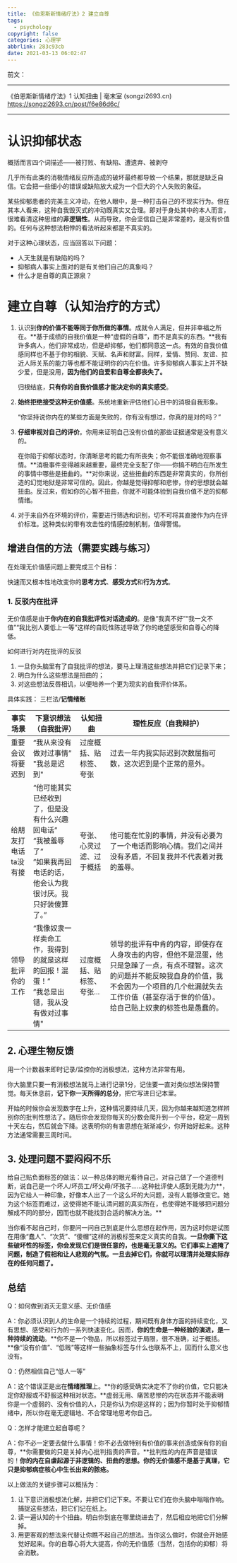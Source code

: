 ```yaml
---
title: 《伯恩斯新情绪疗法》2 建立自尊
tags:
  - psychology
copyright: false
categories: 心理学
abbrlink: 283c93cb
date: 2021-03-13 06:02:47
---
```




前文：

---

《伯恩斯新情绪疗法》1 认知扭曲 | 毫末室 (songzi2693.cn)
https://songzi2693.cn/post/f6e86d6c/

---

# 认识抑郁状态

概括而言四个词描述——被打败、有缺陷、遭遗弃、被剥夺

几乎所有此类的消极情绪反应所造成的破坏最终都导致一个结果，那就是缺乏自信。它会把一些细小的错误或缺陷放大成为一个巨大的个人失败的象征。

某些抑郁患者的完美主义冲动，在他人眼中，是一种打击自己的不现实行为。但在其本人看来，这种自我毁灭式的冲动既真实又合理。即对于身处其中的本人而言，很难看清这种思维的**非逻辑性**。从而导致，你会坚信自己是非常差的，是没有价值的。任何与这种想法相悖的看法听起来都是不真实的。

对于这种心理状态，应当回答以下问题：

- 人天生就是有缺陷的吗？
- 抑郁病人事实上面对的是有关他们自己的真象吗？
- 什么才是自尊的真正源泉？



# 建立自尊（认知治疗的方式）

1. 认识到**你的价值不能等同于你所做的事情**。成就令人满足，但并非幸福之所在。**基于成绩的自我价值是一种“虚假的自尊”，而不是真实的东西。**我有许多病人，他们非常成功，但是却抑郁，他们都同意这一点。有效的自我价值感同样也不基于你的相貌、天赋、名声和财富。同样，爱情、赞同、友谊、拉近人际关系的能力等也都不能证明你的内在价值。许多抑郁病人事实上并不缺少爱，但是没用，**因为他们的自爱和自尊全都丧失了。**

   归根结底，**只有你的自我价值感才能决定你的真实感受**。

2. **始终拒绝接受这种无价值感**。系统地重新评估他们心目中的消极自我形象。

   “你坚持说你内在的某些方面是失败的，你有没有想过，你真的是对的吗？”

3. **仔细审视对自己的评价**。你用来证明自己没有价值的那些证据通常是没有意义的。

   在你陷于抑郁状态时，你清晰思考的能力有所丧失；你不能很准确地观察事情。**消极事件变得越来越重要，最终完全支配了你——你搞不明白在所发生的事情中哪些是扭曲的。**对你来说，这些扭曲的东西是非常真实的，你所创造的幻觉地狱是非常可信的。因此，你越是觉得抑郁和悲惨，你的思想就会越扭曲。反过来，假如你的心智不扭曲，你就不可能体验到自我价值不足的抑郁情绪。
   
4. 对于来自外在环境的评价，需要进行筛选和识别，切不可将其直接作为内在评价标准。这种类似的带有攻击性的情感控制机制，值得警惕。

## 增进自信的方法（需要实践与练习）

在处理无价值感问题上要完成三个目标：

快速而又根本性地改变你的**思考方式**、**感受方式**和**行为方式**。

### 1. 反驳内在批评

无价值感是由于**你内在的自我批评性对话造成的**。是像“我真不好”“我一文不值”“我比别人要低上一等”这样的自贬性陈述导致了你的绝望感受和自尊心的降低。

如何进行对内在批评的反驳

1. 一旦你头脑里有了自我批评的想法，要马上理清这些想法并把它们记录下来；
2. 明白为什么这些想法是扭曲的；
3. 对这些想法反唇相讥，以便培养一个更为现实的自我评价体系。

具体实践： 三栏法/**记情绪账**

| 事实场景             | 下意识想法（自我批评）                                       | 认知扭曲                  | 理性反应（自我辩护）                                         |
| -------------------- | ------------------------------------------------------------ | ------------------------- | ------------------------------------------------------------ |
| 重要会议将要迟到     | “我从来没有做对过事情”</br>"我总是迟到"                      | 过度概括、贴标签、夸张    | 过去一年内我实际迟到次数屈指可数，这次迟到是个正常的意外。</br> |
| 给朋友打电话ta没有接 | “他可能其实已经收到了，但是没有什么兴趣回电话”</br>“我被羞辱了“</br>”如果我再回电话的话，他会认为我很讨厌。我只好装傻算了。” | 夸张、心灵过滤、过于概括  | 他可能在忙别的事情，并没有必要为了一个电话而影响心情。我们之间并没有矛盾，不回复我并不代表着对我的羞辱。 |
| 领导批评你的工作     | “我像奴隶一样卖命工作，我得到的就是这样的回报！混蛋！”</br>”我总是出错，我从没有做对过事情" | 过度概括、贴标签、夸张... | 领导的批评有中肯的内容，即使存在人身攻击的内容，但他不是混蛋，他只是急躁了一点，有点不理智。这次的问题并不能反映我自身的价值，我不会因为一个项目的几个纰漏就失去工作价值（甚至存活于世的价值）。给自己贴上奴隶的标签也是愚蠢的。 |

## 2. 心理生物反馈

用一个计数器来即时记录/监控你的消极想法，这种方法非常有用。

你大脑里只要一有消极想法就马上进行记录1分，记住要一直对类似想法保持警觉。每天休息前，**记下你一天所得的总分**，把它写进日记本里。

开始的时候你会发现数字在上升，这种情况要持续几天，因为你越来越知道怎样辨别你的批判性想法了。随后你会发现你每天的分数会爬升到一个平台，稳定一周到十天左右，然后就会下降。这表明你的有害思想在渐渐减少，你开始好起来。这种方法通常需要三周时间。

## 3. 处理问题不要闷闷不乐

给自己贴负面标签的做法：以一种总体的眼光看待自己，对自己做了一个道德判断，说自己是一个坏人/坏员工/坏父母/坏孩子......这种批评使人感到无能为力**，因为它给人一种印象，好像本人出了一个这么坏的大问题，没有人能够改变它。她为这个标签而难过，这使得她不能认清问题的真实所在，也使得她不能够把问题分解成不同的部分，因而也就不能找到合适的解决方法。**

当你看不起自己时，你要问一问自己到底是什么思想在起作用，因为这时你是试图在用像“蠢人”、“次货”、“傻帽”这样的消极标签来定义真实的自我。**一旦你撕下这些破坏性的标签，你会发现它们是很任意的，也是毫无意义的。它们事实上遮掩了问题，制造了假相和让人悲观的气氛。一旦去掉它们，你就可以理清并处理实际存在的任何问题了。**

## 总结

Q：如何做到消灭无意义感、无价值感

A：你必须认识到人的生命是一个持续的过程，期间既有身体方面的持续变化，又有思想、感受和行为的一系列快速变化。因而，**你的生命是一种经验的演进，是一种持续的流动**。**你不是一个物品，所以标签过于局限，很不准确，过于概括。**像“没有价值”、“低贱”等这样一些抽象标签与什么也联系不上，因而什么意义也没有。



Q：仍然相信自己“低人一等”

A：这个错误正是出在**情绪推理**上。**你的感受确实决定不了你的价值，它只能决定你舒服或不舒服这种相对状态。**虚弱无用、痛苦悲惨的内在状态并不能表明你是一个虚弱的、没有价值的人，只是你认为你是这样的；因为你暂时处于抑郁情绪中，所以你在毫无逻辑地、不合常理地思考你自己。



Q：怎样才能建立起自尊呢？

A：你不必一定要去做什么事情！你不必去做特别有价值的事来创造或保有你的自尊，**你需要做的只是关掉内心批判指责的声音。**批判性的内在声音是错误的！**你的内在自虐起源于非逻辑的、扭曲的思想。你的无价值感不是基于真理，它只是抑郁病症核心中生长出来的脓疮。**



以上做法的关键步骤可以概括为：

1. 让下意识消极想法化解，并把它们记下来。不要让它们在你头脑中嗡嗡作响。捕捉这些想法，把它们记在纸上。　　
2. 读一遍认知的十个扭曲。明白你到底在哪里绕进去了，然后相应地把它们分解掉。
3. 用更客观的想法来代替让你瞧不起自己的想法。当你这么做时，你就会开始感觉好起来。你的自尊心将大大提高，你的无价值感（当然，包括你的抑郁）将会消散。

